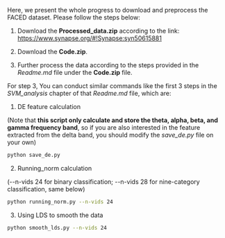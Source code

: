 Here, we present the whole progress to download and preprocess the FACED dataset. Please follow the steps below:

1. Download the **Processed_data.zip** according to the link: https://www.synapse.org/#!Synapse:syn50615881

2. Download the **Code.zip**.

3. Further process the data according to the steps provided in the *Readme.md* file under the **Code.zip** file.


For step 3, You can conduct similar commands like the first 3 steps in the *SVM_analysis* chapter of that *Readme.md* file, which are:


1. DE feature calculation 

(Note that **this script only calculate and store the theta, alpha, beta, and gamma frequency band**, so if you are also interested in the feature extracted from the delta band, you should modify the *save_de.py* file on your own)
```bash
python save_de.py
```

2. Running_norm calculation 

(--n-vids 24 for binary classification; --n-vids 28 for nine-category classification, same below)

```bash
python running_norm.py --n-vids 24   
```

3. Using LDS to smooth the data 
```bash
python smooth_lds.py --n-vids 24
```

<!-- ---

However, 
If you think,  the procedure is still cumbersome, inflexible and boring, never mind. We also offer you a easy-to-use script for data preprocessing which can be found in $\color{red}{TODO}$ -->